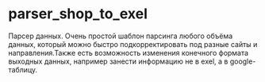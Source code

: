 # parser_shop_to_exel
Парсер данных.
Очень простой шаблон парсинга любого объёма данных, который можно быстро подкорректировать под разные сайты и направления.Также есть возможность изменения конечного формата выходных данных, например занести информацию не в exel, а в google-таблицу.
